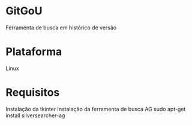 # GitGoU
Ferramenta de busca em histórico de versão

# Plataforma
  Linux
  
 # Requisitos
  Instalação da tkinter
  Instalação da ferramenta de busca AG
    sudo apt-get install silversearcher-ag
